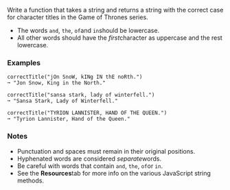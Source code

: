 Write a function that takes a string and returns a string with the correct case for character titles in the Game of Thrones series.

*   The words `and`, `the`, `of`and `in`should be lowercase.
*   All other words should have the *first*character as uppercase and the rest lowercase.


### Examples ###
    correctTitle("jOn SnoW, kINg IN thE noRth.")
    ➞ "Jon Snow, King in the North."

    correctTitle("sansa stark, lady of winterfell.")
    ➞ "Sansa Stark, Lady of Winterfell."

    correctTitle("TYRION LANNISTER, HAND OF THE QUEEN.")
    ➞ "Tyrion Lannister, Hand of the Queen."


### Notes ###
*   Punctuation and spaces must remain in their original positions.
*   Hyphenated words are considered *separate*words.
*   Be careful with words that contain `and`, `the`, `of`or `in`.
*   See the **Resources**tab for more info on the various JavaScript string methods.